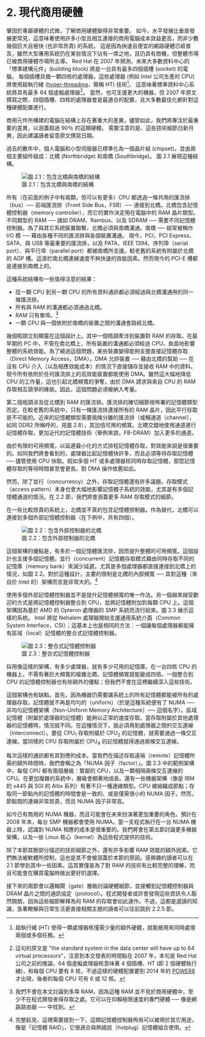 # 2. 現代商用硬體

肇因於專屬硬體的式微，了解商用硬體變得非常重要。
如今，水平發展比垂直發展更常見，這意味著使用許多小型且相互連接的商用電腦成本效益更高，而非少數幾個巨大且極快 (也非常昂貴) 的系統。
這是因為快速且便宜的網路硬體已經普及，雖然大型專用系統仍在某些情況下佔有一席之地，且仍具有商機，但整體市場已被商用硬體市場所主導。
Red Hat 在 2007 年預測，未來大多數資料中心的「標準建構元件」(building block) 將是一台具有最多四個插槽 (socket) 的電腦，
每個插槽具備一顆四核的處理器，這些處理器 (例如 Intel 公司生產的 CPU) 將使用超執行緒 ([hyper-threading](https://en.wikipedia.org/wiki/Hyper-threading)，簡稱 HT) 技術[^2]。
這意味著標準資料中心系統將具有最多 64 個虛擬處理器[^譯註]。
當然，也可支援更大的機器，但 2007 年原文撰寫之際，四個插槽、四核的處理器會是最適合的配置，且大多數最佳化都針對這種硬體配置進行。

商用元件所構建的電腦在結構上存在著重大的差異，儘管如此，我們將專注於最重要的差異，以涵蓋超過 90％ 的這類硬體。
需要注意的是，這些技術細節日新月異，因此建議讀者留意原文撰寫日期。

過去的數年中，個人電腦和小型伺服器已標準化為一個晶片組 (chipset)，並由兩個主要組件組成：北橋 (Northbridge) 和南橋 (Southbridge)。
圖 2.1 展現這種結構。

<figure>
  <img src="./assets/figure-2.1.png" alt="圖 2.1：包含北橋與南橋的結構">
  <figcaption>圖 2.1：包含北橋與南橋的結構</figcaption>
</figure>

所有（在前面的例子中有兩顆，但可以有更多）CPU 都透過一條共用的匯流排（bus）── 前端匯流排（Front Side Bus，FSB）── 連接到北橋。北橋包含記憶體控制器（memory controller），而它的實作決定用在電腦中的 RAM 晶片類型。不同類型的 RAM ── 諸如 DRAM、Rambus、以及 SDRAM ── 需要不同記憶體控制器。為了與其它系統裝置聯繫，北橋必須與南橋溝通。南橋 ── 經常被稱作 I/O 橋 ── 藉由各種不同的匯流排與各個裝置溝通。
現今，PCI、PCI Express、SATA、與 USB 等最重要的匯流排，以及 PATA、IEEE 1394、序列埠（serial port）、與平行埠（parallel port）都被南橋所支援。較老舊的系統有附屬於北橋的 AGP 槽。這源於南北橋連線速度不夠快速的效能因素。然而現今的 PCI-E 槽都是連接到南橋上的。

這種系統結構有一些值得注意的結果：

* 從一顆 CPU 到另一顆 CPU 的所有資料通訊都必須經過與北橋溝通用的同一條匯流排。
* 所有與 RAM 的溝通都必須通過北橋。
* RAM 只有單埠。[^3]
* 一顆 CPU 與一個依附於南橋的裝置之間的溝通會路經北橋。

幾個瓶頸立刻顯露在這個設計上。其中一個瓶頸牽涉到裝置對 RAM 的存取。在最早期的 PC 中，不管在南北橋上，所有裝置的溝通都必須經過 CPU，負面地影響整體的系統效能。為了繞過這個問題，某些裝置變得能夠支援直接記憶體存取（Direct Memory Access，DMA）。DMA 允許裝置 ── 藉由北橋的幫助 ── 在沒有 CPU 介入（以及相應效能成本）的情況下直接儲存並接收 RAM 中的資料。現今所有依附於任何匯流排上的高效能裝置都能使用 DMA。雖然這大幅地降低 CPU 的工作量，這也引起北橋頻寬的爭奪，由於 DMA 請求與來自 CPU 的 RAM 存取相互競爭的緣故。因此，這個問題必須被納入考量。

第二個瓶頸涉及從北橋到 RAM 的匯流排。匯流排的確切細節視佈署的記憶體類型而定。在較老舊的系統中，只有一條匯流排連接所有的 RAM 晶片，因此平行存取是不可能的。近來的記憶體類型需要兩條分離的匯流排（或稱通道〔channel〕，如同 DDR2 所稱呼的，見圖 2.8），其加倍可用的頻寬。北橋交錯地使用通道進行記憶體存取。更加近代的記憶體技術（舉例來說，FB-DRAM）加入更多的通道。

由於有限的可用頻寬，以延遲最小化的方式排程記憶體存取，對效能來說是很重要的。如同我們將會看到的，處理器比起記憶體快許多，而且必須等待存取記憶體 ── 儘管使用 CPU 快取。假如多個 HT 或多處理器核同時存取記憶體，那麼記憶體存取的等待時間甚至會更長。對 DMA 操作依舊如此。

然而，除了並行（concurrency）之外，存取記憶體還有許多議題。存取模式（access pattern）本身也會大幅地影響記憶體子系統的效能，尤其是有多個記憶體通道的情況。在 2.2 節，我們將會涵蓋更多 RAM 存取模式的細節。

在一些比較昂貴的系統上，北橋並不真的包含記憶體控制器。作為替代，北橋可以連接到多個外部記憶體控制器（在下例中，共有四個）。

<figure>
  <img src="./assets/figure-2.2.png" alt="圖 2.2：包含外部控制器的北橋">
  <figcaption>圖 2.2：包含外部控制器的北橋</figcaption>
</figure>

這個架構的優點是，有多於一個記憶體匯流排，因而提升整體的可用頻寬。這個設計也支援多個記憶體。並行（concurrent）記憶體存取模式藉由同時存取不同的記憶庫（memory bank）來減少延遲。尤其是多個處理器都直接連接到北橋上的情況，如圖 2.2。對於這種設計，主要的限制是北橋的內部頻寬 ── 其對這種（來自於 Intel 的）架構而言是非常大的。[^4]

使用多個外部記憶體控制器並不是提升記憶體頻寬的唯一作法。另一個越來越受歡迎的方式是將記憶體控制器整合到 CPU，並將記憶體附加到每顆 CPU 上。這個架構因為基於 AMD 的 Opteron 處理器的 SMP 系統而流行起來。圖 2.3 展示這樣的系統。
Intel 將從 Nehalem 處理器開始支援通用系統介面（Common System Interface，CSI）；這基本上也是相同的方法：一個讓每個處理器都能擁有區域（local）記憶體的整合式記憶體控制器。

<figure>
  <img src="./assets/figure-2.3.png" alt="圖 2.3：整合式記憶體控制器">
  <figcaption>圖 2.3：整合式記憶體控制器</figcaption>
</figure>

採用像這樣的架構，有多少處理器，就有多少可用的記憶庫。在一台四核 CPU 的機器上，不需有著巨大頻寬的複雜北橋，記憶體頻寬就能變成四倍。一個整合到 CPU 的記憶體控制器也有些額外的優點；但我們不會在這裡繼續深入這些技術。

這個架構也有缺點。首先，因為機器仍需要讓系統上的所有記憶體都能被所有的處理器存取，記憶體就不再是均勻的（uniform）（於是這種系統便有了 NUMA ── 非均勻記憶體架構〔Non-Uniform Memory Architecture〕── 這個名字）。區域記憶體（附屬於處理器的記憶體）能夠以正常的速度存取。當存取附屬於其他處理器的記憶體時，情況就不同。在這種情況下，就必須用到處理器之間的交互連線（interconnect）。要從 CPU<sub>1</sub> 存取附屬於 CPU<sub>2</sub> 的記憶體，就需要通過一條交互連線。當同樣的 CPU 存取附屬於 CPU<sub>4</sub> 的記憶體就得通過兩條交互連線。

每次這樣的通訊都有其對應的成本。當我們在描述存取遠端（remote）記憶體所需的額外時間時，我們會稱之為「NUMA 因子（factor）」。圖 2.3 中的範例架構中，每個 CPU 都有兩個層級：緊鄰的 CPU，以及一顆相隔兩條交互連線的 CPU。在更加複雜的系統中，層級會顯著地成長。還有一些機器架構（像是 IBM 的 x445 與 SGI 的 Altix 系列）有著不只一種連線類型。CPU 被組織成節點；存取同一節點內的記憶體的時間會是一致的、或是僅需很小的 NUMA 因子。然而，節點間的連線非常昂貴，而且 NUMA 因子非常高。

如今已有商用的 NUMA 機器，而且可能會在未來扮演著更加重要的角色。預計在 2008 年末，每台 SMP 機器都會使用 NUMA。當一支程式執行在一台 NUMA 機器上時，認識到 NUMA 相應的成本是很重要的。我們將會在第五節討論更多機器架構，以及一些 Linux 核心（kernel）為這些程式提供的技術。

除了本節其餘部分描述的技術細節之外，還有許多影響 RAM 效能的額外因素。它們無法被軟體所控制，這也是其不會被涵蓋於本節的原因。感興趣的讀者可以在 2.1 節學到其中一些因素。這其實僅是為了對 RAM 的技術有比較完整的理解，而且可能會在購買電腦時做出更好的選擇。

接下來的兩節會以邏輯閘（gate）層級討論硬體細節，並接觸到記憶體控制器與 DRAM 晶片之間的通訊協定（protocol）。程式開發者或許會發現這些資訊令人豁然開朗，因為這些細節解釋為何 RAM 的存取會如此運作。不過，這都是選讀的知識，急著瞭解與日常生活更直接相關主題的讀者可以往前跳到 2.2.5 節。

[^2]: 超執行緒 (HT) 使得一顆處理器核僅需少量的額外硬體，就能被用來同時處理兩個或多個任務。
[^3]: 我們不會在本文討論到多埠 RAM，因為這種 RAM 並不見於商用硬體中，至少不在程式開發者得存取之處。它可以在仰賴極限速度的專門硬體 ── 像是網路路由器 ── 中找到。
[^4]: 完整起見，這裡需要提到一下，這類記憶體控制器佈局可以被用於其它用途，像是「記憶體 RAID」，它很適合與熱插拔（hotplug）記憶體組合使用。
[^譯註]: 這句的原文是 "the standard system in the data center will have up to 64 virtual processors"，注意到本文發表的時間點在 2007 年，本句是 Red Hat 公司之前的推論，64 個虛擬處理器核意味著 4 個插槽、HT (即 2 個硬體執行緒)，和每個 CPU 要有 8 核，不過這樣的硬體配置要到 2014 年的 [POWER8](https://en.wikipedia.org/wiki/POWER8) 才出現，後者的每個 CPU 可有 6 或 12 核。
